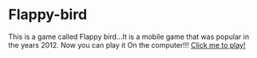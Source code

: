 # Flappy-bird
This is a game called Flappy bird...It is a mobile game that was popular in the years 2012.
Now you can play it On the computer!!!
<a href="http://htmlpreview.github.io/?https://github.com/Duduoop/Flappy-bird/blob/main/index.html">Click me to play!</a>

